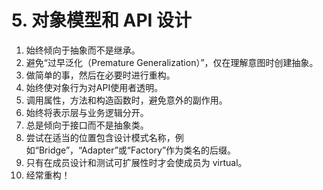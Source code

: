 # 5. 对象模型和 API 设计

1. 始终倾向于抽象而不是继承。
2. 避免“过早泛化（Premature Generalization）”，仅在理解意图时创建抽象。
3. 做简单的事，然后在必要时进行重构。
4. 始终使对象行为对API使用者透明。
5. 调用属性，方法和构造函数时，避免意外的副作用。
6. 始终将表示层与业务逻辑分开。
7. 总是倾向于接口而不是抽象类。
8. 尝试在适当的位置包含设计模式名称，例如“Bridge”，“Adapter”或“Factory”作为类名的后缀。
9. 只有在成员设计和测试可扩展性时才会使成员为 virtual。
10. 经常重构！

